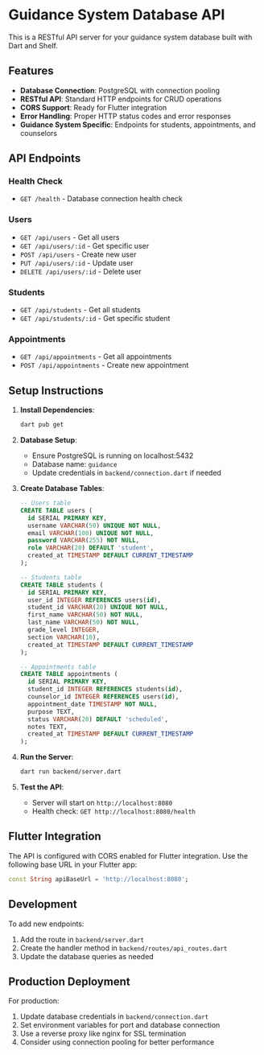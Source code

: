 # Guidance System Database API

This is a RESTful API server for your guidance system database built with Dart and Shelf.

## Features

- **Database Connection**: PostgreSQL with connection pooling
- **RESTful API**: Standard HTTP endpoints for CRUD operations
- **CORS Support**: Ready for Flutter integration
- **Error Handling**: Proper HTTP status codes and error responses
- **Guidance System Specific**: Endpoints for students, appointments, and counselors

## API Endpoints

### Health Check
- `GET /health` - Database connection health check

### Users
- `GET /api/users` - Get all users
- `GET /api/users/:id` - Get specific user
- `POST /api/users` - Create new user
- `PUT /api/users/:id` - Update user
- `DELETE /api/users/:id` - Delete user

### Students
- `GET /api/students` - Get all students
- `GET /api/students/:id` - Get specific student

### Appointments
- `GET /api/appointments` - Get all appointments
- `POST /api/appointments` - Create new appointment

## Setup Instructions

1. **Install Dependencies**:
   ```bash
   dart pub get
   ```

2. **Database Setup**:
   - Ensure PostgreSQL is running on localhost:5432
   - Database name: `guidance`
   - Update credentials in `backend/connection.dart` if needed

3. **Create Database Tables**:
   ```sql
   -- Users table
   CREATE TABLE users (
     id SERIAL PRIMARY KEY,
     username VARCHAR(50) UNIQUE NOT NULL,
     email VARCHAR(100) UNIQUE NOT NULL,
     password VARCHAR(255) NOT NULL,
     role VARCHAR(20) DEFAULT 'student',
     created_at TIMESTAMP DEFAULT CURRENT_TIMESTAMP
   );

   -- Students table
   CREATE TABLE students (
     id SERIAL PRIMARY KEY,
     user_id INTEGER REFERENCES users(id),
     student_id VARCHAR(20) UNIQUE NOT NULL,
     first_name VARCHAR(50) NOT NULL,
     last_name VARCHAR(50) NOT NULL,
     grade_level INTEGER,
     section VARCHAR(10),
     created_at TIMESTAMP DEFAULT CURRENT_TIMESTAMP
   );

   -- Appointments table
   CREATE TABLE appointments (
     id SERIAL PRIMARY KEY,
     student_id INTEGER REFERENCES students(id),
     counselor_id INTEGER REFERENCES users(id),
     appointment_date TIMESTAMP NOT NULL,
     purpose TEXT,
     status VARCHAR(20) DEFAULT 'scheduled',
     notes TEXT,
     created_at TIMESTAMP DEFAULT CURRENT_TIMESTAMP
   );
   ```

4. **Run the Server**:
   ```bash
   dart run backend/server.dart
   ```

5. **Test the API**:
   - Server will start on `http://localhost:8080`
   - Health check: `GET http://localhost:8080/health`

## Flutter Integration

The API is configured with CORS enabled for Flutter integration. Use the following base URL in your Flutter app:

```dart
const String apiBaseUrl = 'http://localhost:8080';
```

## Development

To add new endpoints:
1. Add the route in `backend/server.dart`
2. Create the handler method in `backend/routes/api_routes.dart`
3. Update the database queries as needed

## Production Deployment

For production:
1. Update database credentials in `backend/connection.dart`
2. Set environment variables for port and database connection
3. Use a reverse proxy like nginx for SSL termination
4. Consider using connection pooling for better performance

